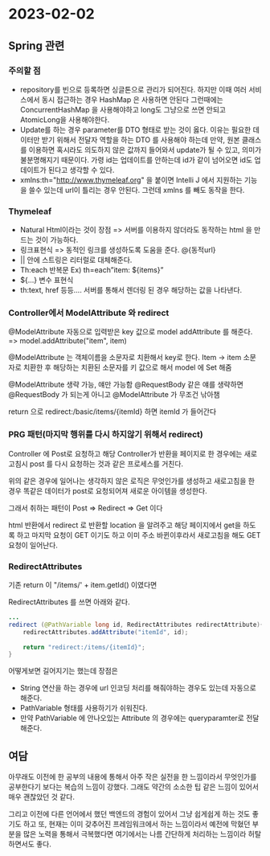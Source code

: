 # 2023-02-02

## Spring 관련

### 주의할 점

- repository를 빈으로 등록하면 싱글톤으로 관리가 되어진다. 
하지만 이때 여러 서비스에서 동시 접근하는 경우 HashMap 은 사용하면 안된다 그런때에는 
ConcurrentHashMap 을 사용해야하고 long도 그냥으로 쓰면 안되고 AtomicLong을 사용해야한다.
- Update를 하는 경우 parameter를 DTO 형태로 받는 것이 옳다. 
이유는 필요한 데이터만 받기 위해서 전달자 역할을 하는 DTO 를 사용해야 하는데 만약, 
원본 클래스를 이용하면 혹시라도 의도하지 않은 값까지 들어와서 update가 될 수 있고, 
의미가 불분명해지기 때문이다. 가령 id는 업데이트를 안하는데 id가 같이 넘어오면 
id도 업데이트가 된다고 생각할 수 있다.
- xmlns:th="http://www.thymeleaf.org" 을 붙이면 Intelli J 에서 지원하는 기능을 쓸수 있는데 url이 틀리는 경우 안된다. 그런데 xmlns 를 빼도 동작을 한다.

### Thymeleaf
- Natural Html이라는 것이 장점 => 서버를 이용하지 않더라도 동작하는 html 을 만드는 것이 가능하다.
- 링크표현식 => 동적인 링크를 생성하도록 도움을 준다. @{동적url}
- || 안에 스트링은 리터럴로 대체해준다.
- Th:each 반복문 Ex) th=each”item: ${items}”
- ${…} 변수 표현식
- th:text, href 등등…. 서버를 통해서 렌더링 된 경우 해당하는 값을 나타낸다.

### Controller에서 ModelAttribute 와 redirect
@ModelAttribute 자동으로 입력받은 key 값으로 model addAttribute 를 해준다. => model.addAttribute("item", item)

@ModelAttribute 는 객체이름을 소문자로 치환해서 key로 한다. Item -> item 소문자로 치환한 후 해당하는 치환된 소문자를 키 값으로 해서 model 에 Set 해줌

@ModelAttribute 생략 가능, 얘만 가능함 @RequestBody 같은 얘를 생략하면 @RequestBody 가 되는게 아니고
@ModelAttribute 가 무조건 낚아챔

return 으로 redirect:/basic/items/{itemId} 하면 itemId 가 들어간다

### PRG 패턴(마지막 행위를 다시 하지않기 위해서 redirect)

Controller 에 Post로 요청하고 해당 Controller가 반환을 페이지로 한 경우에는 새로고침시 post 를 다시 요청하는 것과 같은 프로세스를 거친다.

위의 같은 경우에 일어나는 생각하지 않은 로직은 무엇인가를 생성하고 새로고침을 한 경우 똑같은 데이터가 post로 요청되어져 새로운 아이템을 생성한다.

그래서 취하는 패턴이 Post => Redirect => Get 이다

html 반환에서 redirect 로 반환할 location 을 알려주고 해당 페이지에서 get을 하도록 하고 마지막 요청이 GET 이기도 하고 이미 주소 바뀐이후라서 새로고침을 해도 GET 요청이 일어난다.

### RedirectAttributes
기존 return 이 "/items/' + item.getId() 이였다면

RedirectAttributes 를 쓰면 아래와 같다.
```java
...
redirect (@PathVariable long id, RedirectAttributes redirectAttribute){
    redirectAttributes.addAttribute("itemId", id);
    
    return "redirect:/items/{itemId}";
}
```

어떻게보면 길어지기는 했는데 장점은
- String 연산을 하는 경우에 url 인코딩 처리를 해줘야하는 경우도 있는데 자동으로 해준다.
- PathVariable 형태를 사용하기가 쉬워진다.
- 만약 PathVariable 에 안나오있는 Attribute 의 경우에는 queryparamter로 전달해준다.


## 여담

아무래도 이전에 한 공부의 내용에 통해서 아주 작은 실전을 한 느낌이라서 무엇인가를 공부한다기 보다는
복습의 느낌이 강했다. 그래도 약간의 소소한 팁 같은 느낌이 있어서 매우 괜찮았던 것 같다.

그리고 이전에 다른 언어에서 했던 백엔드의 경험이 있어서 그냥 쉽게쉽게 하는 것도 좋기도 하고 또, 현재는 이미 갖추어진 프레임워크에서 하는
느낌이라서 예전에 막혔던 부분을 많은 노력을 통해서 극복했다면 여기에서는 나름 간단하게 처리하는 느낌이라 허탈하면서도 좋다.